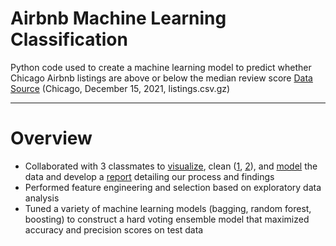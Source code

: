 # Airbnb Machine Learning Classification
 Python code used to create a machine learning model to predict whether Chicago Airbnb listings are above or below the median review score
 [Data Source](http://insideairbnb.com/get-the-data) (Chicago, December 15, 2021, listings.csv.gz)
 
 ---
 # Overview
 - Collaborated with 3 classmates to [visualize](Data_Visualization.ipynb), clean ([1](Data_Cleaning_1.ipynb), [2](Data_Cleaning_2.ipynb)), and [model](Model_Tuning_Final.ipynb) the data and develop a [report](Airbnb%20Machine%20Learning%20Project%20Report.pdf) detailing our process and findings
 - Performed feature engineering and selection based on exploratory data analysis
 - Tuned a variety of machine learning models (bagging, random forest, boosting) to construct a hard voting ensemble model that maximized accuracy and precision scores on test data
